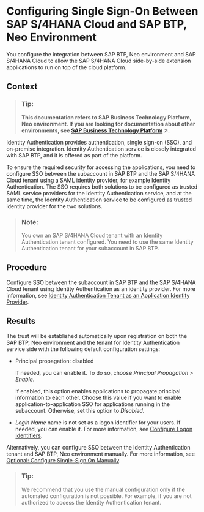 <!-- loioa41018fe263f4f078389ab08d3cf6115 -->

# Configuring Single Sign-On Between SAP S/4HANA Cloud and SAP BTP, Neo Environment

You configure the integration between SAP BTP, Neo environment and SAP S/4HANA Cloud to allow the SAP S/4HANA Cloud side-by-side extension applications to run on top of the cloud platform.



## Context

> ### Tip:  
> **This documentation refers to SAP Business Technology Platform, Neo environment. If you are looking for documentation about other environments, see [SAP Business Technology Platform](https://help.sap.com/viewer/65de2977205c403bbc107264b8eccf4b/Cloud/en-US/6a2c1ab5a31b4ed9a2ce17a5329e1dd8.html "SAP Business Technology Platform (SAP BTP) is an integrated offering comprised of four technology portfolios: database and data management, application development and integration, analytics, and intelligent technologies. The platform offers users the ability to turn data into business value, compose end-to-end business processes, and build and extend SAP applications quickly.") :arrow_upper_right:.**

Identity Authentication provides authentication, single sign-on \(SSO\), and on-premise integration. Identity Authentication service is closely integrated with SAP BTP, and it is offered as part of the platform.

To ensure the required security for accessing the applications, you need to configure SSO between the subaccount in SAP BTP and the SAP S/4HANA Cloud tenant using a SAML identity provider, for example Identity Authentication. The SSO requires both solutions to be configured as trusted SAML service providers for the Identity Authentication service, and at the same time, the Identity Authentication service to be configured as trusted identity provider for the two solutions.

> ### Note:  
> You own an SAP S/4HANA Cloud tenant with an Identity Authentication tenant configured. You need to use the same Identity Authentication tenant for your subaccount in SAP BTP.



<a name="loioa41018fe263f4f078389ab08d3cf6115__steps_lk3_www_4lb"/>

## Procedure

Configure SSO between the subaccount in SAP BTP and the SAP S/4HANA Cloud tenant using Identity Authentication as an identity provider. For more information, see [Identity Authentication Tenant as an Application Identity Provider](../60-security-neo/identity-authentication-tenant-as-an-application-identity-provider-d3df5b4.md).



<a name="loioa41018fe263f4f078389ab08d3cf6115__result_bk5_hrx_4lb"/>

## Results

The trust will be established automatically upon registration on both the SAP BTP, Neo environment and the tenant for Identity Authentication service side with the following default configuration settings:

-   Principal propagation: disabled

    If needed, you can enable it. To do so, choose *Principal Propagation* \> *Enable*.

    If enabled, this option enables applications to propagate principal information to each other. Choose this value if you want to enable application-to-application SSO for applications running in the subaccount. Otherwise, set this option to *Disabled*.

-   *Login Name* name is not set as a logon identifier for your users. If needed, you can enable it. For more information, see [Configure Logon Identifiers](https://help.sap.com/viewer/6d6d63354d1242d185ab4830fc04feb1/Cloud/en-US/3adf1ff526d74486a93660cdb0b5d2dd.html?q=login%20name).


Alternatively, you can configure SSO between the Identity Authentication tenant and SAP BTP, Neo environment manually. For more information, see [Optional: Configure Single-Sign On Manually](optional-configure-single-sign-on-manually-789a120.md).

> ### Tip:  
> We recommend that you use the manual configuration only if the automated configuration is not possible. For example, if you are not authorized to access the Identity Authentication tenant.

